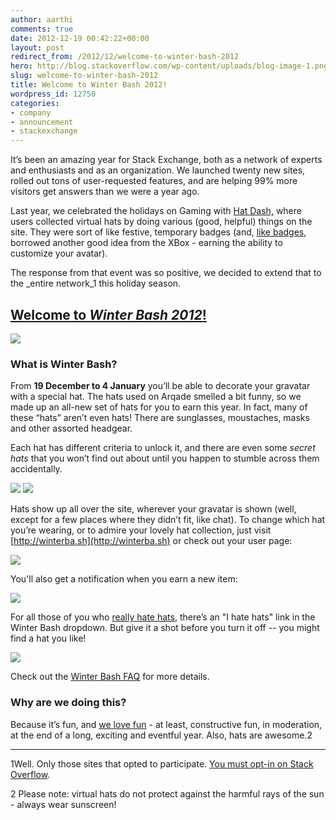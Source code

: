 ```yaml
---
author: aarthi
comments: true
date: 2012-12-19 00:42:22+00:00
layout: post
redirect_from: /2012/12/welcome-to-winter-bash-2012
hero: http://blog.stackoverflow.com/wp-content/uploads/blog-image-1.png
slug: welcome-to-winter-bash-2012
title: Welcome to Winter Bash 2012!
wordpress_id: 12750
categories:
- company
- announcement
- stackexchange
---
```


It’s been an amazing year for Stack Exchange, both as a network of experts and enthusiasts and as an organization. We launched twenty new sites, rolled out tons of user-requested features, and are helping 99% more visitors get answers than we were a year ago. 

Last year, we celebrated the holidays on Gaming with [Hat Dash,](http://blog.gaming.stackexchange.com/2011/12/holiday-2011-hat-dash-the-hattening/) where users collected virtual hats by doing various (good, helpful) things on the site. They were sort of like festive, temporary badges (and, [like badges](http://blog.stackoverflow.com/2008/07/stack-overflow-badge-feedbac/), borrowed another good idea from the XBox - earning the ability to customize your avatar).





The response from that event was so positive, we decided to extend that to the _entire network_1 this holiday season. 




## [Welcome to _Winter Bash 2012_!](http://winterba.sh/)


[![](http://blog.stackoverflow.com/wp-content/uploads/blog-image-1.png)](http://winterba.sh/)



### What is Winter Bash?





From **19 December to 4 January** you’ll be able to decorate your gravatar with a special hat. The hats used on Arqade smelled a bit funny, so we made up an all-new set of hats for you to earn this year. In fact, many of these “hats” aren’t even hats!  There are sunglasses, moustaches, masks and other assorted headgear.





Each hat has different criteria to unlock it, and there are even some _secret hats_ that you won’t find out about until you happen to stumble across them accidentally.



![](/blog/images/wordpress/watson.png)
![](/blog/images/wordpress/leaderboard.png)



Hats show up all over the site, wherever your gravatar is shown (well, except for a few places where they didn’t fit, like chat). To change which hat you’re wearing, or to admire your lovely hat collection, just visit [http://winterba.sh](http://winterba.sh) or check out your user page:



![](/blog/images/wordpress/hats202.png)



You'll also get a notification when you earn a new item:



![](/blog/images/wordpress/notice2.png)



For all those of you who [really hate hats](http://blog.stackoverflow.com/wp-content/uploads/grumpyhat.jpg), there’s an "I hate hats" link in the Winter Bash dropdown. But give it a shot before you turn it off -- you might find a hat you like!



![](/blog/images/wordpress/popup4.png)



Check out the [Winter Bash FAQ](//winterba.sh/faq) for more details.





### Why are we doing this?





Because it’s fun, and [we love fun](//blog.stackoverflow.com/2010/01/stack-overflow-where-we-hate-fun/) - at least, constructive fun, in moderation, at the end of a long, exciting and eventful year. Also, hats are awesome.2





* * *





1Well. Only those sites that opted to participate. [You must opt-in on Stack Overflow](http://blog.stackoverflow.com/wp-content/uploads/joinin.png).





2 Please note: virtual hats do not protect against the harmful rays of the sun - always wear sunscreen!
